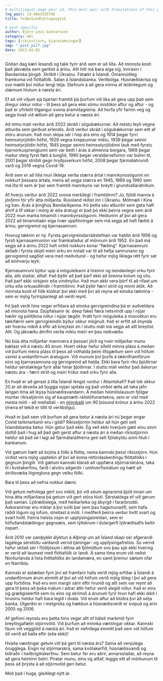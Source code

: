 ```yaml
---
# multilingual page pair id, this must pair with translations of this page. (This name must be unique)
lng_pair: id_48e3335798
title: Tvöþúsundtuttuguogtvö

# post specific
author: Björn Leví Gunnarsson
category: mbl
tags: [rikisstjorn, kjarasamningar]
img: ":post_pic7.jpg"
date: 2023-01-01
---
```


Góðan dag kæri lesandi og takk fyrir árið sem er að líða. Að minnsta kosti það jákvæða sem gerðist á árinu. Allt hitt má bara eiga sig. Innrásin í Bandaríska þingið. Stríðið í Úkraínu. Fátækt á Íslandi. Ómannúðleg framkoma við flóttafólk. Salan á Íslandsbanka. Verðbólga. Húsnæðiskrísa og svo mætti því miður lengi telja. Stefnum á að gera minna af leiðinlegum og slæmum hlutum á næsta ári.

Ef að við viljum sjá bjartari framtíð þá þurfum við líka að gera upp það sem dregur okkur niður - til þess að gera ekki sömu mistökin aftur og aftur - og það er yfirleitt tilgangur svona áramótagreina. Að horfa yfir farinn veg og segja hvað við ætlum að gera betur á næsta ári. 

Að mínu mati verður árið 2022 skráð í sögubækurnar. Að mestu leyti vegna atburða sem gerðust erlendis. Árið verður skráð í sögubækurnar sem eitt af stóru árunum. Það mun skipa sér í hóp ára eins og 1914 þegar fyrri heimsstyrjöldin hófst, 1929 vegna kreppunnar miklu, 1939 þegar seinni heimsstyrjöldin hófst, 1945 þegar seinni heimsstyrjöldinni lauk með fyrstu kjarnorkusprengjunni sem var beitt í árás á almenna borgara, 1969 þegar maður steig fyrst fæti á tunglið, 1990 þegar veraldarvefurinn var búinn til, 2001 þegar stríðið gegn hryðjuverkum hófst, 2008 þegar fjármálahrunið varð og 2019 vegna Covid-19.

Árið sem er að líða mun líklega verða stærra ártal í mannkynssögunni en nokkurt þessara ártala, meira að segja stærra en 1945, 1969 og 1990 sem má líta til sem ár þar sem framtíð mannkyns var breytt í grundvallaratriðum. 

Af hverju verður árið 2022 svona merkilegt í framtíðinni? Jú, fjöldi manna á jörðinni fór yfir átta milljarða. Rússland réðist inn í Úkraínu. Mótmæli í Kína og Íran. Árás á þinghús Bandaríkjanna. Þó þetta séu atburðir sem geta haft áhrif á líf okkar í mörg ár eða áratugi er það þó ekki þeirra vegna sem árið 2022 mun marka tímamót í mannkynssögunni. Heiðurinn af því að gera 2022 að tímamótaári eiga tvær uppfinningar sem má segja að hafi fæðst á árinu; gervigreind og kjarnasamruni. 

Hvorug tæknin er ný. Fyrsta gervigreindarráðstefnan var haldin árið 1956 og fyrsti kjarnasamruninn var framkallaður af mönnum árið 1952. En það má segja að á árinu 2022 hafi orðið nokkurs konar “fæðing”. Kjarnasamruni skilaði í fyrsta skipti meiri orku en notað var til að hefja samrunann og gervigreind sagðist vera með meðvitund - og hefur mjög líklega rétt fyrir sér að einhverju leyti.

Kjarnasamruni býður upp á möguleikann á hreinni og óendanlegri orku fyrir alla, alls staðar, alltaf. Það þýðir að það þarf ekki að brenna kolum og olíu. Það þarf ekki virkjanir eða vindmyllur. Það mun ekki vera þörf til að rífast um orku eða orkuauðlindir í framtíðinni. Það þýðir færri stríð og minni átök. Að minnsta kosti ef fólk klúðrar því ekki með því að reyna að einoka tæknina - sem er mjög fyrirsjáanlegt að verði reynt.

Þó það verði hins vegar erfiðara að einoka gervigreindina þá er auðveldara að misnota hana. Djúpfalsanir (e. deep fake) færa netsvindl upp í nýjar hæðir og pólitíkina niður í nýjar lægðir. Þrátt fyrir möguleika á misnotkun eru tækifærin sem gervigreindin býður okkur mögnuð. Það er erfitt að ímynda sér hversu mikið á eftir að breytast en í stuttu máli má segja að allt breytist. Allt. Og jákvæðu áhrifin verða miklu meiri en þau neikvæðu.

Nú búa átta milljarðar mannvera á þessari jörð og tveir milljarðar munu bætast við á næstu 40 árum. Hvert okkar hefur sífellt minna pláss á meðan við þurfum meira pláss til þess að viðhalda þeim lífsgæðum sem við höfum vanist á undanförnum áratugum. Við munum því þurfa á tækniframförum eins og kjarnasamruna og gervigreind að halda. Ekki bara fyrir ríku þjóðirnar heldur sérstaklega fyrir allar hinar þjóðirnar. Í stuttu máli verður það áskorun næstu ára - færri stríð og meiri friður með orku fyrir alla.

En hvað er að gerast á litla Íslandi lengst norður í Atlantshafi? Það tók okkur 20 ár að ákveða að byggja nýjan spítala og það virðist ætla að taka jafn langan tíma að leysa húsnæðisvandann. Á meðan heimilislausum fjölgar montar ríkisstjórnin sig af kaupmætti ráðstöfunartekna, sem er víst með mesta móti - að meðaltali - en [minnkaði](https://www.stjornarradid.is/efst-a-baugi/frettir/stok-frett/2022/12/15/Kaupmattur-radstofunartekna-enn-med-mesta-moti/) um 90 þúsund krónur á árinu 2022 (meira ef tekið er tillit til verðbólgu). 

Hvað er það sem við þurfum að gera betur á næsta ári nú þegar engar Covid tarkmarkanir eru í gildi? Ríkisstjórnin heldur að hún geti selt Íslandsbanka betur. Hún getur það ekki. Ég veit ekki hverjum gæti einu sinni dottið það í hug að það geti gerst aftur á næsta ári á meðan ríkisstjórnin heldur að það sé í lagi að fjármálaráðherra geti selt fjölskyldu sinni hluti í bankanum. 

Við gætum hætt að brjóta á fólki á flótta, nema kannski þessi ríkisstjórn. Hún virðist vera mjög upptekin af því að koma réttindaskerðingu flóttafólks í gegnum þingið. Við gætum kannski klárað að uppfæra stjórnarskrána, taka til í kvótakerfinu, farið í alvöru aðgerðir í umhverfismálum og hætt að stríðsvæða lögregluna gegn veiku fólki.

Bara til þess að nefna nokkur dæmi.

Við getum nefnilega gert svo mikið, þó við séum agnarsmá þjóð innan um hina átta milljarðana þá getum við gert stóra hluti. Sérstaklega ef við gerum það saman. Lýðræðislega, með heiðarleika og ábyrgð í fararbroddi. Áskoranirnar eru miklar á því sviði þar sem þau hagsmunaöfl, sem hafa ráðið lögum og lofum, streitast á móti. Í meðferð þeirra verður hvítt svart og svart hvítt. Þeirra helsta vopn er upplýsingaóreiðan, sem er höfuðandstæðingur gagnsæis, sem lýðskrum í dulargerfi lýðræðisafls beitir óspart. 

Árið 2010 var samþykkt ályktun á Alþingi um að Ísland skapi sér afgerandi lagalega sérstöðu varðandi vernd tjáningar- og upplýsingafrelsis. Sú vernd hefur skilað sér í flóðljósum í áttina að fjölmiðlum svo þau sjái ekki hvernig er verið að laumast með flóttafólk úr landi. Á sama tíma erum við neðst Norðurlanda á lista fréttafólks án landamæra, en samt þremur sætum ofar en Namibía. 

Kannski er ástæðan fyrir því að framfarir hafa verið mjög erfiðar á Íslandi á undanförnum árum einmitt af því að við höfum verið mjög léleg í því að gera upp fortíðina. Það eru enn margir sárir eftir hrunið og allt sem var reynt að gera til þess að þoka málum í aðrar áttir hefur verið slegið niður. Það er eins og græðgiskerfið sem óx eins og skrímsli á árunum fyrir hrun hafi ekki dáið í hruninu heldur hafi bara legið í dvala. Við erum aftur að klúðra því að selja banka. Útgerðin er í metgróða og hækkun á húsnæðisverði er svipuð og árin 2005 og 2006. 

Af gefinni reynslu eru þetta hins vegar allt of háleit markmið fyrir breytingafælin stjórnvöld. Við þurfum að minnka væntingar okkar. Kannski fáum við veggjöld á næsta ári. Það er nefnilega einmitt það sem við höfum öll verið að kalla eftir (eða ekki)! 

Hvaða væntingar getum við þá gert til næsta árs? Sama að venjulega örugglega. Engin ný stjórnarskrá, sama kvótakerfið, húsnæðisvandi og biðraðir í heilbrigðiskerfinu. Sem betur fer eru aðrir, annarsstaðar, að reyna að gera heiminn betri. Píratar munu, eins og alltaf, leggja sitt af mörkunum til þess að þrýsta á að stjórnvöld geri betur.

Með það í huga, gleðilegt nýtt ár.
